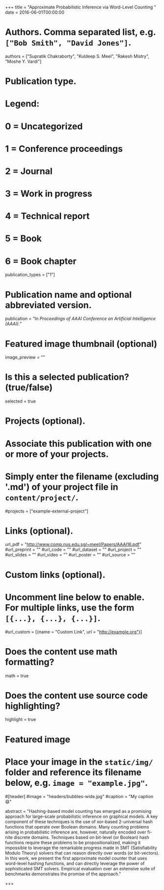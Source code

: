 +++
title = "Approximate Probabilistic Inference via Word-Level Counting "
date = 2016-06-01T00:00:00

# Authors. Comma separated list, e.g. `["Bob Smith", "David Jones"]`.
authors = ["Supratik Chakraborty", "Kuldeep S. Meel", "Rakesh Mistry", "Moshe Y. Vardi"]

# Publication type.
# Legend:
# 0 = Uncategorized
# 1 = Conference proceedings
# 2 = Journal
# 3 = Work in progress
# 4 = Technical report
# 5 = Book
# 6 = Book chapter
publication_types = ["1"]

# Publication name and optional abbreviated version.
publication = "In *Proceedings of AAAI Conference on Artificial Intelligence (AAAI).*"


# Featured image thumbnail (optional)
image_preview = ""

# Is this a selected publication? (true/false)
selected = true

# Projects (optional).
#   Associate this publication with one or more of your projects.
#   Simply enter the filename (excluding '.md') of your project file in `content/project/`.
#projects = ["example-external-project"]


# Links (optional).
url_pdf = "http://www.comp.nus.edu.sg/~meel/Papers/AAAI16.pdf"
#url_preprint = ""
#url_code = ""
#url_dataset = ""
#url_project = ""
#url_slides = ""
#url_video = ""
#url_poster = ""
#url_source = ""

# Custom links (optional).
#   Uncomment line below to enable. For multiple links, use the form `[{...}, {...}, {...}]`.
#url_custom = [{name = "Custom Link", url = "http://example.org"}]

# Does the content use math formatting?
math = true

# Does the content use source code highlighting?
highlight = true

# Featured image
# Place your image in the `static/img/` folder and reference its filename below, e.g. `image = "example.jpg"`.
#[header]
#image = "headers/bubbles-wide.jpg"
#caption = "My caption :smile:"

abstract = "Hashing-based model counting has emerged as a promising approach for large-scale probabilistic inference on graphical models. A key component of these techniques is the use of xor-based 2-universal hash functions that operate over Boolean domains. Many counting problems arising in probabilistic inference are, however, naturally encoded over fi- nite discrete domains. Techniques based on bit-level (or Boolean) hash functions require these problems to be propositionalized, making it impossible to leverage the remarkable progress made in SMT (Satisfiability Modulo Theory) solvers that can reason directly over words (or bit-vectors). In this work, we present the first approximate model counter that uses word-level hashing functions, and can directly leverage the power of sophisticated SMT solvers. Empirical evaluation over an extensive suite of benchmarks demonstrates the promise of the approach."

+++
